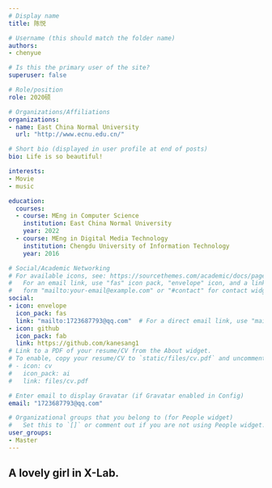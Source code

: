 ```yaml
---
# Display name
title: 陈悦

# Username (this should match the folder name)
authors:
- chenyue

# Is this the primary user of the site?
superuser: false

# Role/position
role: 2020硕

# Organizations/Affiliations
organizations:
- name: East China Normal University
  url: "http://www.ecnu.edu.cn/"

# Short bio (displayed in user profile at end of posts)
bio: Life is so beautiful!

interests:
- Movie
- music

education:
  courses:
  - course: MEng in Computer Science
    institution: East China Normal University
    year: 2022
  - course: MEng in Digital Media Technology
    institution: Chengdu University of Information Technology
    year: 2016

# Social/Academic Networking
# For available icons, see: https://sourcethemes.com/academic/docs/page-builder/#icons
#   For an email link, use "fas" icon pack, "envelope" icon, and a link in the
#   form "mailto:your-email@example.com" or "#contact" for contact widget.
social:
- icon: envelope
  icon_pack: fas
  link: "mailto:1723687793@qq.com"  # For a direct email link, use "mailto:test@example.org".
- icon: github
  icon_pack: fab
  link: https://github.com/kanesang1
# Link to a PDF of your resume/CV from the About widget.
# To enable, copy your resume/CV to `static/files/cv.pdf` and uncomment the lines below.
# - icon: cv
#   icon_pack: ai
#   link: files/cv.pdf

# Enter email to display Gravatar (if Gravatar enabled in Config)
email: "1723687793@qq.com"

# Organizational groups that you belong to (for People widget)
#   Set this to `[]` or comment out if you are not using People widget.
user_groups:
- Master
---
```


## A lovely girl in X-Lab.
